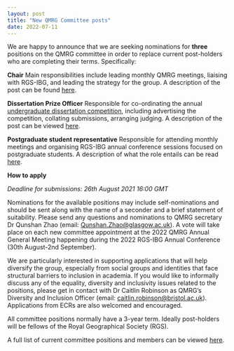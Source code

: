 ```yaml
---
layout: post
title: "New QMRG Committee posts"
date: 2022-07-11
---
```


We are happy to announce that we are seeking nominations for **three** positions on the QMRG committee in order to replace current post-holders who are completing their terms. Specifically:

**Chair**
Main responsibilities include leading monthly QMRG meetings, liaising with RGS-IBG, and leading the strategy for the group. A description of the post can be found [here](https://qmrg.github.io/blog/2022/07/11/QMRG_Chair).

**Dissertation Prize Officer**
Responsible for co-ordinating the annual [undergraduate dissertation competition](https://qmrg.github.io/dissertation_prize), including advertising the competition, collating submissions, arranging judging. A description of the post can be viewed [here](https://qmrg.github.io/blog/2022/07/11/Dissertation_Officer_post).

**Postgraduate student representative**
Responsible for attending monthly meetings and organising RGS-IBG annual conference sessions focused on postgraduate students. A description of what the role entails can be read [here](https://qmrg.github.io/blog/2022/07/11/Postgrad_rep_post).

**How to apply**

*Deadline for submissions: 26th August 2021 16:00 GMT*

Nominations for the available positions may include self-nominations and should be sent along with the name of a seconder and a brief statement of suitability. Please send any questions and nominations to QMRG secretary Dr Qunshan Zhao (email: Qunshan.Zhao@glasgow.ac.uk). A vote will take place on each new committee appointment at the 2022 QMRG Annual General Meeting happening during the 2022 RGS-IBG Annual Conference (30th August-2nd September).

We are particularly interested in supporting applications that will help diversify the group, especially from social groups and identities that face structural barriers to inclusion in academia. If you would like to informally discuss any of the equality, diversity and inclusivity issues related to the positions, please get in contact with Dr Caitlin Robinson as QMRG’s Diversity and Inclusion Officer (email: caitlin.robinson@bristol.ac.uk). Applications from ECRs are also welcomed and encouraged.

All committee positions normally have a 3-year term. Ideally post-holders will be fellows of the Royal Geographical Society (RGS).

A full list of current committee positions and members can be viewed [here](https://qmrg.github.io/committee).
